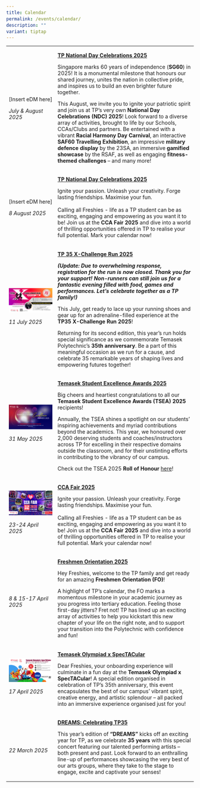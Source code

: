 ```yaml
---
title: Calendar
permalink: /events/calendar/
description: ""
variant: tiptap
---
```

<p></p>
<table style="minWidth: 50px">
<colgroup>
<col>
<col>
</colgroup>
<tbody>
<tr>
<td rowspan="1" colspan="1">
<p>[Insert eDM here]</p>
<p><em>July &amp; August 2025</em>
</p>
<p></p>
</td>
<td rowspan="1" colspan="1">
<p><strong><a href="/tp-national-day-celebrations-2025/" rel="noopener nofollow" target="_blank">TP National Day Celebrations 2025</a></strong>
</p>
<p></p>
<p>Singapore marks 60 years of independence (<strong>SG60</strong>) in 2025!
It is a monumental milestone that honours our shared journey, unites the
nation in collective pride, and inspires us to build an even brighter future
together.</p>
<p></p>
<p>This August, we invite you to ignite your patriotic spirit and join us
at TP’s very own <strong>National Day Celebrations (NDC) 2025</strong>!
Look forward to a diverse array of activities, brought to life by our Schools,
CCAs/Clubs and partners. Be entertained with a vibrant <strong>Racial Harmony Day Carnival</strong>,
an interactive <strong>SAF60 Travelling Exhibition</strong>, an impressive <strong>military defence display </strong>by
the 23SA, an immersive <strong>gamified showcase</strong> by the RSAF, as
well as engaging <strong>fitness-themed challenges</strong> – and many more!</p>
<p></p>
</td>
</tr>
<tr>
<td rowspan="1" colspan="1">
<p>[Insert eDM here]</p>
<p><em>8 August 2025</em>
</p>
<p></p>
</td>
<td rowspan="1" colspan="1">
<p><strong><a href="/tp-national-day-concert-2025/" rel="noopener nofollow" target="_blank">TP National Day Celebrations 2025</a></strong>
</p>
<p></p>
<p>Ignite your passion. Unleash your creativity. Forge lasting friendships.
Maximise your fun.
<br>
<br>Calling all Freshies - life as a TP student can be as exciting, engaging
and empowering as you want it to be! Join us at the <strong>CCA Fair 2025</strong> and
dive into a world of thrilling opportunities offered in TP to realise your
full potential. Mark your calendar now!</p>
<p></p>
</td>
</tr>
<tr>
<td rowspan="1" colspan="1">
<div class="isomer-image-wrapper">
<img style="width: 100%" height="auto" width="100%" alt="" src="/images/Events/Highlights/TP_Web_Banners_Web_Banner_2_1920px_X_1080px__Updated_1_Jul_2_.jpg">
</div>
<p><em>11 July 2025</em>
</p>
</td>
<td rowspan="1" colspan="1">
<p><strong><a href="/events/tp35-xchallenge-run-2025/" rel="noopener noreferrer nofollow" target="_blank">TP 35 X-Challenge Run 2025</a></strong>
</p>
<p></p>
<p><strong><em>(Update: Due to overwhelming response, registration for the run is now closed. Thank you for your support! Non-runners can still join us for a fantastic evening filled with food, games and performances. Let’s celebrate together as a TP family!)</em></strong>
</p>
<p></p>
<p>This July, get ready to lace up your running shoes and gear up for an
adrenaline-filled experience at the <strong>TP35 X-Challenge Run 2025</strong>!</p>
<p></p>
<p>Returning for its second edition, this year’s run holds special significance
as we commemorate Temasek Polytechnic’s <strong>35th anniversary</strong>.
Be a part of this meaningful occasion as we run for a cause, and celebrate
35 remarkable years of shaping lives and empowering futures together!</p>
<p></p>
</td>
</tr>
<tr>
<td rowspan="1" colspan="1">
<div class="isomer-image-wrapper">
<img style="width: 100%" height="auto" width="100%" alt="" src="/images/Events/Highlights/Temasek_Excellence_Award_Congrats_1920_X_1080.jpg">
</div>
<p><em>31 May 2025</em>
</p>
</td>
<td rowspan="1" colspan="1">
<p><strong><a href="/tsea-2025/" rel="noopener noreferrer nofollow" target="_blank">Temasek Student Excellence Awards 2025</a></strong>
</p>
<p></p>
<p>Big cheers and heartiest congratulations to all our <strong>Temasek Student Excellence Awards (TSEA) 2025</strong> recipients!</p>
<p></p>
<p>Annually, the TSEA shines a spotlight on our students’ inspiring achievements
and myriad contributions beyond the academics. This year, we honoured over
2,000 deserving students and coaches/instructors across TP for excelling
in their respective domains outside the classroom, and for their unstinting
efforts in contributing to the vibrancy of our campus.</p>
<p></p>
<p>Check out the TSEA 2025 <strong>Roll of Honour </strong><a href="https://for.edu.sg/tsea2025rollofhonour" rel="noopener nofollow" target="_blank">here</a>!</p>
<p></p>
</td>
</tr>
<tr>
<td rowspan="1" colspan="1">
<div class="isomer-image-wrapper">
<img style="width: 100%" height="auto" width="100%" alt="" src="/images/Events/CCA_Banner_1920px_by_1080px_FA.jpg">
</div>
<p><em>23-24 April 2025</em>
</p>
</td>
<td rowspan="1" colspan="1">
<p><strong><a href="/events/cca-fair-2025/" rel="noopener noreferrer nofollow" target="_blank">CCA Fair 2025</a></strong>
</p>
<p></p>
<p>Ignite your passion. Unleash your creativity. Forge lasting friendships.
Maximise your fun.
<br>
<br>Calling all Freshies - life as a TP student can be as exciting, engaging
and empowering as you want it to be! Join us at the <strong>CCA Fair 2025</strong> and
dive into a world of thrilling opportunities offered in TP to realise your
full potential. Mark your calendar now!</p>
<p></p>
</td>
</tr>
<tr>
<td rowspan="1" colspan="1">
<div class="isomer-image-wrapper">
<img style="width: 100%" height="auto" width="100%" alt="" src="/images/Events/Freshmen_Orientation_2025___1920px_X_1080px.jpg">
</div>
<p><em>8 &amp; 15-17 April 2025</em>
</p>
</td>
<td rowspan="1" colspan="1">
<p><strong><a href="/events/freshmen-orientation-2025/" rel="noopener noreferrer nofollow" target="_blank">Freshmen Orientation 2025</a></strong>
</p>
<p></p>
<p>Hey Freshies, welcome to the TP family and get ready for an amazing <strong>Freshmen Orientation (FO)</strong>!</p>
<p></p>
<p>A highlight of TP’s calendar, the FO marks a momentous milestone in your
academic journey as you progress into tertiary education. Feeling those
first-day jitters? Fret not! TP has lined up an exciting array of activities
to help you kickstart this new chapter of your life on the right note,
and to support your transition into the Polytechnic with confidence and
fun!</p>
<p></p>
</td>
</tr>
<tr>
<td rowspan="1" colspan="1">
<div class="isomer-image-wrapper">
<img style="width: 100%" height="auto" width="100%" alt="" src="/images/Events/Temasek_Olympiad_x_SpecTACular___1920px_X_1080px.jpg">
</div>
<p><em>17 April 2025</em>
</p>
</td>
<td rowspan="1" colspan="1">
<p><strong><a href="/events/temasek-olympiad-x-spectacular/" rel="noopener noreferrer nofollow" target="_blank">Temasek Olympiad x SpecTACular</a></strong>
</p>
<p></p>
<p>Dear Freshies, your onboarding experience will culminate in a fun day
at the&nbsp;<strong>Temasek Olympiad x SpecTACular</strong>! A special
edition organised in celebration of TP’s 35th anniversary, this event encapsulates
the best of our campus’ vibrant spirit, creative energy, and artistic splendour
– all packed into an immersive experience organised just for you!</p>
<p></p>
</td>
</tr>
<tr>
<td rowspan="1" colspan="1">
<div class="isomer-image-wrapper">
<img style="width: 100%" height="auto" width="100%" alt="" src="/images/Events/Temasek Arts Centre/DREAMS___Celebrating_TP35.png">
</div>
<p><em>22 March 2025</em>
</p>
<p></p>
</td>
<td rowspan="1" colspan="1">
<p><strong><a href="/dreams-celebrating-tp35/" rel="noopener nofollow" target="_blank">DREAMS: Celebrating TP35</a></strong>
</p>
<p></p>
<p>This year’s edition of <strong>“DREAMS” </strong>kicks off an exciting
year for TP, as we celebrate <strong>35 years </strong>with this special
concert featuring our talented performing artists – both present and past.
Look forward to an enthralling line-up of performances showcasing the very
best of our arts groups, where they take to the stage to engage, excite
and captivate your senses!</p>
<p></p>
</td>
</tr>
</tbody>
</table>
<p></p>